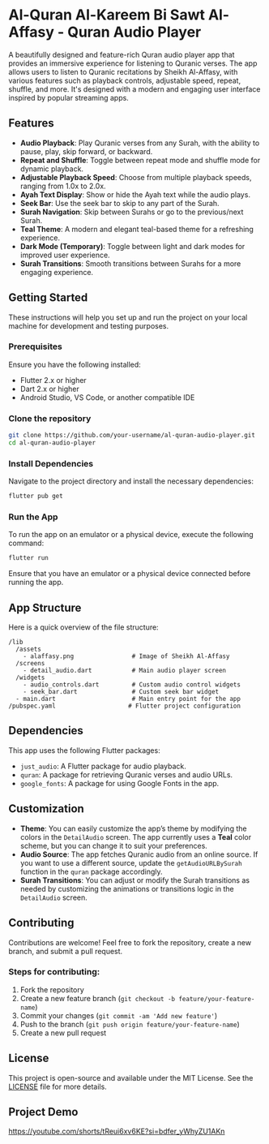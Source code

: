 

# **Al-Quran Al-Kareem Bi Sawt Al-Affasy - Quran Audio Player**

A beautifully designed and feature-rich Quran audio player app that provides an immersive experience for listening to Quranic verses. The app allows users to listen to Quranic recitations by Sheikh Al-Affasy, with various features such as playback controls, adjustable speed, repeat, shuffle, and more. It's designed with a modern and engaging user interface inspired by popular streaming apps.

## **Features**
- **Audio Playback**: Play Quranic verses from any Surah, with the ability to pause, play, skip forward, or backward.
- **Repeat and Shuffle**: Toggle between repeat mode and shuffle mode for dynamic playback.
- **Adjustable Playback Speed**: Choose from multiple playback speeds, ranging from 1.0x to 2.0x.
- **Ayah Text Display**: Show or hide the Ayah text while the audio plays.
- **Seek Bar**: Use the seek bar to skip to any part of the Surah.
- **Surah Navigation**: Skip between Surahs or go to the previous/next Surah.
- **Teal Theme**: A modern and elegant teal-based theme for a refreshing experience.
- **Dark Mode (Temporary)**: Toggle between light and dark modes for improved user experience.
- **Surah Transitions**: Smooth transitions between Surahs for a more engaging experience.

## **Getting Started**

These instructions will help you set up and run the project on your local machine for development and testing purposes.

### **Prerequisites**

Ensure you have the following installed:
- Flutter 2.x or higher
- Dart 2.x or higher
- Android Studio, VS Code, or another compatible IDE

### **Clone the repository**

```bash
git clone https://github.com/your-username/al-quran-audio-player.git
cd al-quran-audio-player
```

### **Install Dependencies**

Navigate to the project directory and install the necessary dependencies:

```bash
flutter pub get
```

### **Run the App**

To run the app on an emulator or a physical device, execute the following command:

```bash
flutter run
```

Ensure that you have an emulator or a physical device connected before running the app.

## **App Structure**

Here is a quick overview of the file structure:

```
/lib
  /assets
    - alaffasy.png                # Image of Sheikh Al-Affasy
  /screens
    - detail_audio.dart           # Main audio player screen
  /widgets
    - audio_controls.dart         # Custom audio control widgets
    - seek_bar.dart               # Custom seek bar widget
  - main.dart                     # Main entry point for the app
/pubspec.yaml                    # Flutter project configuration
```

## **Dependencies**

This app uses the following Flutter packages:
- `just_audio`: A Flutter package for audio playback.
- `quran`: A package for retrieving Quranic verses and audio URLs.
- `google_fonts`: A package for using Google Fonts in the app.

## **Customization**

- **Theme**: You can easily customize the app’s theme by modifying the colors in the `DetailAudio` screen. The app currently uses a **Teal** color scheme, but you can change it to suit your preferences.
- **Audio Source**: The app fetches Quranic audio from an online source. If you want to use a different source, update the `getAudioURLBySurah` function in the `quran` package accordingly.
- **Surah Transitions**: You can adjust or modify the Surah transitions as needed by customizing the animations or transitions logic in the `DetailAudio` screen.

## **Contributing**

Contributions are welcome! Feel free to fork the repository, create a new branch, and submit a pull request.

### **Steps for contributing:**
1. Fork the repository
2. Create a new feature branch (`git checkout -b feature/your-feature-name`)
3. Commit your changes (`git commit -am 'Add new feature'`)
4. Push to the branch (`git push origin feature/your-feature-name`)
5. Create a new pull request

## **License**

This project is open-source and available under the MIT License. See the [LICENSE](LICENSE) file for more details.

## **Project Demo**
https://youtube.com/shorts/tReui6xv6KE?si=bdfer_yWhyZU1AKn